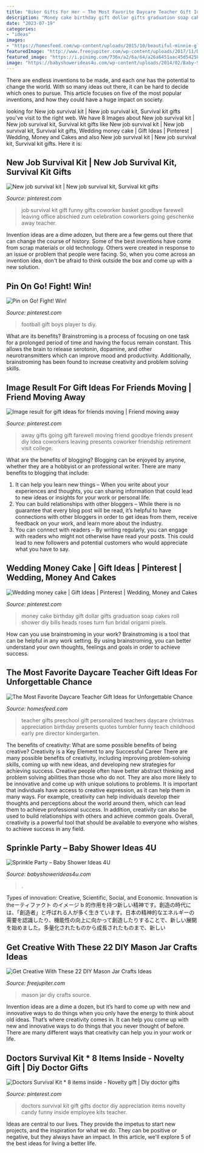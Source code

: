```yaml
---
title: "Biker Gifts For Her ~ The Most Favorite Daycare Teacher Gift Ideas For Unforgettable Chance"
description: "Money cake birthday gift dollar gifts graduation soap cakes roll shower diy bills heads roses turn fun bridal origami pixels"
date: "2023-07-19"
categories:
- "ideas"
images:
- "https://homesfeed.com/wp-content/uploads/2015/10/beautiful-minnie-glass-design-with-creative-superman-pattern-for-daycare-teacher-gifts-design.jpg"
featuredImage: "http://www.freejupiter.com/wp-content/uploads/2017/11/DIY-Mason-Jar-Crafts-Ideas13.jpg"
featured_image: "https://i.pinimg.com/736x/a2/6a/64/a26a6451aac45d5425856167033664b0.jpg"
image: "https://babyshowerideas4u.com/wp-content/uploads/2014/02/Baby-Sprinkle-Party.jpg"
---
```



There are endless inventions to be made, and each one has the potential to change the world. With so many ideas out there, it can be hard to decide which ones to pursue. This article focuses on five of the most popular inventions, and how they could have a huge impact on society.

	

		
looking for New job survival kit | New job survival kit, Survival kit gifts you've visit to the right web. We have 8 Images about New job survival kit | New job survival kit, Survival kit gifts like New job survival kit | New job survival kit, Survival kit gifts, Wedding money cake | Gift Ideas | Pinterest | Wedding, Money and Cakes and also New job survival kit | New job survival kit, Survival kit gifts. Here it is:
		
    
## New Job Survival Kit | New Job Survival Kit, Survival Kit Gifts

<img loading=lazy src="https://i.pinimg.com/736x/a2/6a/64/a26a6451aac45d5425856167033664b0.jpg" onerror="this.onerror=null;this.src='https://tse4.mm.bing.net/th?id=OIP.aAESJuwfQnJYesNA183-gAHaJ3&amp;pid=15.1';" alt="New job survival kit | New job survival kit, Survival kit gifts">

_Source: pinterest.com_

>job survival kit gift funny gifts coworker basket goodbye farewell leaving office abschied zum celebration coworkers going geschenke away teacher. 

	

Invention ideas are a dime adozen, but there are a few gems out there that can change the course of history. Some of the best inventions have come from scrap materials or old technology. Others were created in response to an issue or problem that people were facing. So, when you come across an invention idea, don't be afraid to think outside the box and come up with a new solution.

    
## Pin On Go! Fight! Win!

<img loading=lazy src="https://i.pinimg.com/736x/4a/ee/33/4aee33c8c81383f52f212540cbba0a4a.jpg" onerror="this.onerror=null;this.src='https://tse1.mm.bing.net/th?id=OIP.aJhf8-AAG4eHGyP6715FAQHaJ3&amp;pid=15.1';" alt="Pin on Go! Fight! Win!">

_Source: pinterest.com_

>football gift boys player ts diy. 

	

What are its benefits?
Brainstroming is a process of focusing on one task for a prolonged period of time and having the focus remain constant. This allows the brain to release serotonin, dopamine, and other neurotransmitters which can improve mood and productivity. Additionally, brainstroming has been found to increase creativity and problem solving skills.

    
## Image Result For Gift Ideas For Friends Moving | Friend Moving Away

<img loading=lazy src="https://i.pinimg.com/736x/56/e1/ab/56e1ab3618f56b58c7a96333d1a2f7d7.jpg" onerror="this.onerror=null;this.src='https://tse2.mm.bing.net/th?id=OIP.kN47dbSlx1C-k_Ja4z5HUAHaJ3&amp;pid=15.1';" alt="Image result for gift ideas for friends moving | Friend moving away">

_Source: pinterest.com_

>away gifts going gift farewell moving friend goodbye friends present diy idea coworkers leaving presents coworker friendship retirement visit college. 

	

What are the benefits of blogging?
Blogging can be enjoyed by anyone, whether they are a hobbyist or an professional writer. There are many benefits to blogging that include: 
1. It can help you learn new things – When you write about your experiences and thoughts, you can sharing information that could lead to new ideas or insights for your work or personal life. 
2. You can build relationships with other bloggers – While there is no guarantee that every blog post will be read, it’s helpful to have connections with other bloggers in order to get ideas from them, receive feedback on your work, and learn more about the industry. 
3. You can connect with readers – By writing regularly, you can engage with readers who might not otherwise have read your posts. This could lead to new followers and potential customers who would appreciate what you have to say. 

    
## Wedding Money Cake | Gift Ideas | Pinterest | Wedding, Money And Cakes

<img loading=lazy src="https://s-media-cache-ak0.pinimg.com/736x/32/cf/1c/32cf1ca2faa3ed8c2e46cde6904fc976.jpg" onerror="this.onerror=null;this.src='https://tse3.mm.bing.net/th?id=OIP.lyTqiZWW6PpVZZKV7l68DAHaJ4&amp;pid=15.1';" alt="Wedding money cake | Gift Ideas | Pinterest | Wedding, Money and Cakes">

_Source: pinterest.com_

>money cake birthday gift dollar gifts graduation soap cakes roll shower diy bills heads roses turn fun bridal origami pixels. 

	

How can you use brainstroming in your work?
Brainstroming is a tool that can be helpful in any work setting. By using brainstroming, you can better understand your own thoughts, feelings and goals in order to achieve success.

    
## The Most Favorite Daycare Teacher Gift Ideas For Unforgettable Chance

<img loading=lazy src="https://homesfeed.com/wp-content/uploads/2015/10/beautiful-minnie-glass-design-with-creative-superman-pattern-for-daycare-teacher-gifts-design.jpg" onerror="this.onerror=null;this.src='https://tse1.mm.bing.net/th?id=OIP.EZFCijFU3_e55WeRL4atDwHaJ4&amp;pid=15.1';" alt="The Most Favorite Daycare Teacher Gift Ideas for Unforgettable Chance">

_Source: homesfeed.com_

>teacher gifts preschool gift personalized teachers daycare christmas appreciation birthday presents quotes tumbler funny teach childhood early pre director kindergarten. 

	

The benefits of creativity: What are some possible benefits of being creative?
Creativity is a Key Element to any Successful Career
There are many possible benefits of creativity, including improving problem-solving skills, coming up with new ideas, and developing new strategies for achieving success. Creative people often have better abstract thinking and problem solving abilities than those who do not. They are also more likely to be innovative and come up with unique solutions to problems. It is important that individuals have access to creative expression, as it can help them in many ways. For example, creativity can help individuals develop their thoughts and perceptions about the world around them, which can lead them to achieve professional success. In addition, creativity can also be used to build relationships with others and achieve common goals. Overall, creativity is a powerful tool that should be available to everyone who wishes to achieve success in any field.

    
## Sprinkle Party – Baby Shower Ideas 4U

<img loading=lazy src="https://babyshowerideas4u.com/wp-content/uploads/2014/02/Baby-Sprinkle-Party.jpg" onerror="this.onerror=null;this.src='https://tse3.mm.bing.net/th?id=OIP.we23DYlOavcQUb_hQciecAHaLZ&amp;pid=15.1';" alt="Sprinkle Party – Baby Shower Ideas 4U">

_Source: babyshowerideas4u.com_

>. 

	

Types of innovation: Creative, Scientific, Social, and Economic.
Innovation is theーティファクト のイメージ b 的作用を持つ新しい精神です。創造の時代には、「創造者」と呼ばれる人が多く生きています。日本の精神的なエネルギーの需要を認識したり、機能性の向上に向かって創造したりすることで、新しい展開を始めました。多量化されたものから成長されたものまで、新しい

    
## Get Creative With These 22 DIY Mason Jar Crafts Ideas

<img loading=lazy src="http://www.freejupiter.com/wp-content/uploads/2017/11/DIY-Mason-Jar-Crafts-Ideas13.jpg" onerror="this.onerror=null;this.src='https://tse1.mm.bing.net/th?id=OIP.oXNPJcCpqUJ_RnS0wbIviwHaUK&amp;pid=15.1';" alt="Get Creative With These 22 DIY Mason Jar Crafts Ideas">

_Source: freejupiter.com_

>mason jar diy crafts source. 

	

Invention ideas are a dime a dozen, but it’s hard to come up with new and innovative ways to do things when you only have the energy to think about old ideas. That’s where creativity comes in. It can help you come up with new and innovative ways to do things that you never thought of before. There are many different ways that creativity can help you in your work or life.

    
## Doctors Survival Kit * 8 Items Inside - Novelty Gift | Diy Doctor Gifts

<img loading=lazy src="https://i.pinimg.com/736x/cd/e8/3d/cde83d27677bfd9a4c5ab02d1b79b798--doctors-survival-kit-survival-kits.jpg" onerror="this.onerror=null;this.src='https://tse2.mm.bing.net/th?id=OIP.qAZFDTyRKfaIMhJBUOpLoQHaLz&amp;pid=15.1';" alt="Doctors Survival Kit * 8 items inside - Novelty gift | Diy doctor gifts">

_Source: pinterest.com_

>doctors survival kit gift gifts doctor diy appreciation items novelty candy funny inside employee kits teacher. 

	

Ideas are central to our lives. They provide the impetus to start new projects, and the inspiration for what we do. They can be positive or negative, but they always have an impact. In this article, we'll explore 5 of the best ideas for living a better life.

